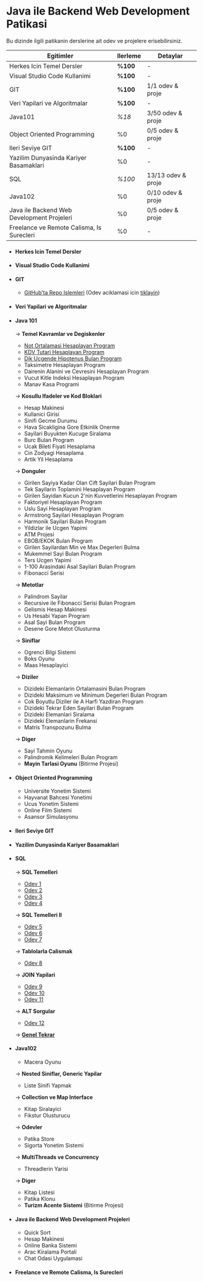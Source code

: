 # Java ile Backend Web Development Patikasi

Bu dizinde ilgili patikanin derslerine ait odev ve projelere erisebilirsiniz.

| Egitimler | Ilerleme | Detaylar |
| --------- | -------- | -------- |
| Herkes Icin Temel Dersler | **%100** | - |
| Visual Studio Code Kullanimi | **%100** | - |
| GIT | **%100** | 1/1 odev & proje |
| Veri Yapilari ve Algoritmalar | **%100** | - |
| Java101 | *%18* | 3/50 odev & proje|
| Object Oriented Programming | %0 | 0/5 odev & proje |
| Ileri Seviye GIT | **%100** | - |
| Yazilim Dunyasinda Kariyer Basamaklari | %0 | - |
| SQL | *%100* | 13/13 odev & proje |
| Java102 | %0 | 0/10 odev & proje |
| Java ile Backend Web Development Projeleri | %0 | 0/5 odev & proje |
| Freelance ve Remote Calisma, Is Surecleri | %0 | - |

- #### Herkes Icin Temel Dersler
- #### Visual Studio Code Kullanimi

- #### GIT
	- [GitHub'ta Repo Islemleri](https://github.com/ismailgunduz7/kodluyoruzilkrepo) (Odev aciklamasi icin [tiklayin](https://app.patika.dev/moduller/git/odev1))

- #### Veri Yapilari ve Algoritmalar

- #### Java 101
	-> **Temel Kavramlar ve Degiskenler**
	- [Not Ortalamasi Hesaplayan Program](https://github.com/ismailgunduz7/Patika.dev/tree/main/Java%20ile%20Backend%20Web%20Development/Java101/01_NotOrtalamasi)
	- [KDV Tutari Hesaplayan Program](https://github.com/ismailgunduz7/Patika.dev/tree/main/Java%20ile%20Backend%20Web%20Development/Java101/02_KDV)
	- [Dik Ucgende Hipotenus Bulan Program](https://github.com/ismailgunduz7/Patika.dev/tree/main/Java%20ile%20Backend%20Web%20Development/Java101/03_Hipotenus)
	- Taksimetre Hesaplayan Program
	- Dairenin Alanini ve Cevresini Hesaplayan Program
	- Vucut Kitle Indeksi Hesaplayan Program
	- Manav Kasa Programi

	-> **Kosullu Ifadeler ve Kod Bloklari**
	- Hesap Makinesi
	- Kullanici Girisi
	- Sinifi Gecme Durumu
	- Hava Sicakligina Gore Etkinlik Onerme
	- Sayilari Buyukten Kucuge Siralama
	- Burc Bulan Program
	- Ucak Bileti Fiyati Hesaplama
	- Cin Zodyagi Hesaplama
	- Artik Yil Hesaplama

	-> **Donguler**
	- Girilen Sayiya Kadar Olan Cift Sayilari Bulan Program
	- Tek Sayilarin Toplamini Hesaplayan Program
	- Girilen Sayidan Kucun 2'nin Kuvvetlerini Hesaplayan Program
	- Faktoriyel Hesaplayan Program
	- Uslu Sayi Hesaplayan Program
	- Armstrong Sayilari Hesaplayan Program
	- Harmonik Sayilari Bulan Program
	- Yildizlar ile Ucgen Yapimi
	- ATM Projesi
	- EBOB/EKOK Bulan Program
	- Girilen Sayilardan Min ve Max Degerleri Bulma
	- Mukemmel Sayi Bulan Program
	- Ters Ucgen Yapimi
	- 1-100 Arasindaki Asal Sayilari Bulan Program
	- Fibonacci Serisi

	-> **Metotlar**
	- Palindrom Sayilar
	- Recursive ile Fibonacci Serisi Bulan Program
	- Gelismis Hesap Makinesi
	- Us Hesabi Yapan Program
	- Asal Sayi Bulan Program
	- Desene Gore Metot Olusturma

	-> **Siniflar**
	- Ogrenci Bilgi Sistemi
	- Boks Oyunu
	- Maas Hesaplayici

	-> **Diziler**
	- Dizideki Elemanlarin Ortalamasini Bulan Program
	- Dizideki Maksimum ve Minimum Degerleri Bulan Program
	- Cok Boyutlu Diziler ile A Harfi Yazdiran Program
	- Dizideki Tekrar Eden Sayilari Bulan Program
	- Dizideki Elemanlari Siralama
	- Dizideki Elemanlarin Frekansi
	- Matris Transpozunu Bulma

	-> **Diger**
	- Sayi Tahmin Oyunu
	- Palindromik Kelimeleri Bulan Program
	- **Mayin Tarlasi Oyunu** (Bitirme Projesi)

- #### Object Oriented Programming
	- Universite Yonetim Sistemi
	- Hayvanat Bahcesi Yonetimi
	- Ucus Yonetim Sistemi
	- Online Film Sistemi
	- Asansor Simulasyonu

- #### Ileri Seviye GIT
- #### Yazilim Dunyasinda Kariyer Basamaklari

- #### SQL
	-> **SQL Temelleri**
	- [Odev 1](https://github.com/ismailgunduz7/Patika.dev/tree/main/Java%20ile%20Backend%20Web%20Development/SQL/Odev%2001)
	- [Odev 2](https://github.com/ismailgunduz7/Patika.dev/tree/main/Java%20ile%20Backend%20Web%20Development/SQL/Odev%2002)
	- [Odev 3](https://github.com/ismailgunduz7/Patika.dev/tree/main/Java%20ile%20Backend%20Web%20Development/SQL/Odev%2003)
	- [Odev 4](https://github.com/ismailgunduz7/Patika.dev/tree/main/Java%20ile%20Backend%20Web%20Development/SQL/Odev%2004)

	-> **SQL Temelleri II**
	- [Odev 5](https://github.com/ismailgunduz7/Patika.dev/tree/main/Java%20ile%20Backend%20Web%20Development/SQL/Odev%2005)
	- [Odev 6](https://github.com/ismailgunduz7/Patika.dev/tree/main/Java%20ile%20Backend%20Web%20Development/SQL/Odev%2006)
	- [Odev 7](https://github.com/ismailgunduz7/Patika.dev/tree/main/Java%20ile%20Backend%20Web%20Development/SQL/Odev%2007)

	-> **Tablolarla Calismak**
	- [Odev 8](https://github.com/ismailgunduz7/Patika.dev/tree/main/Java%20ile%20Backend%20Web%20Development/SQL/Odev%2008)

	-> **JOIN Yapilari**
	- [Odev 9](https://github.com/ismailgunduz7/Patika.dev/tree/main/Java%20ile%20Backend%20Web%20Development/SQL/Odev%2009)
	- [Odev 10](https://github.com/ismailgunduz7/Patika.dev/tree/main/Java%20ile%20Backend%20Web%20Development/SQL/Odev%2010)
	- [Odev 11](https://github.com/ismailgunduz7/Patika.dev/tree/main/Java%20ile%20Backend%20Web%20Development/SQL/Odev%2011)

	-> **ALT Sorgular**
	- [Odev 12](https://github.com/ismailgunduz7/Patika.dev/tree/main/Java%20ile%20Backend%20Web%20Development/SQL/Odev%2012)

	-> [**Genel Tekrar**](https://github.com/ismailgunduz7/Patika.dev/tree/main/Java%20ile%20Backend%20Web%20Development/SQL/Odev%2013%20-%20Genel%20Tekrar)

- #### Java102
	- Macera Oyunu

	-> **Nested Siniflar, Generic Yapilar**
	- Liste Sinifi Yapmak

	-> **Collection ve Map Interface**
	- Kitap Siralayici
	- Fikstur Olusturucu
	
	-> **Odevler**
	- Patika Store
	- Sigorta Yonetim Sistemi

	-> **MultiThreads ve Concurrency**
	- Threadlerin Yarisi

	-> **Diger**
	- Kitap Listesi
	- Patika Klonu
	- **Turizm Acente Sistemi** (Bitirme Projesi)

- #### Java ile Backend Web Development Projeleri
	- Quick Sort
	- Hesap Makinesi
	- Online Banka Sistemi
	- Arac Kiralama Portali
	- Chat Odasi Uygulamasi

- #### Freelance ve Remote Calisma, Is Surecleri
